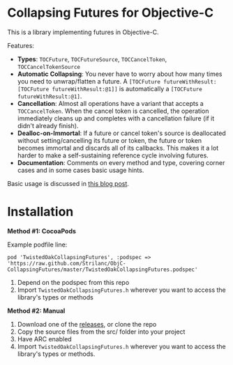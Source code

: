 Collapsing Futures for Objective-C
==================================

This is a library implementing futures in Objective-C.

Features:

- **Types**: `TOCFuture`, `TOCFutureSource`, `TOCCancelToken`, `TOCCancelTokenSource`
- **Automatic Collapsing**: You never have to worry about how many times you need to unwrap/flatten a future. A `[TOCFuture futureWithResult:[TOCFuture futureWithResult:@1]]` is automatically a `[TOCFuture futureWithResult:@1]`.
- **Cancellation**: Almost all operations have a variant that accepts a `TOCCancelToken`. When the cancel token is cancelled, the operation immediately cleans up and completes with a cancellation failure (if it didn't already finish).
- **Dealloc-on-Immortal**: If a future or cancel token's source is deallocated without setting/cancelling its future or token, the future or token becomes immortal and discards all of its callbacks. This makes it a lot harder to make a self-sustaining reference cycle involving futures.
- **Documentation**: Comments on every method and type, covering corner cases and in some cases basic usage hints.


Basic usage is discussed in [this blog post](http://twistedoakstudios.com/blog/Post7149_collapsing-futures-in-objective-c).

Installation
============

**Method #1: CocoaPods**

Example podfile line:

    pod 'TwistedOakCollapsingFutures', :podspec => 'https://raw.github.com/Strilanc/ObjC-CollapsingFutures/master/TwistedOakCollapsingFutures.podspec'

1. Depend on the podspec from this repo
2. Import `TwistedOakCollapsingFutures.h` wherever you want to access the library's types or methods

**Method #2: Manual**

1. Download one of the [releases](https://github.com/Strilanc/ObjC-CollapsingFutures/releases), or clone the repo
2. Copy the source files from the src/ folder into your project
3. Have ARC enabled
4. Import `TwistedOakCollapsingFutures.h` wherever you want to access the library's types or methods.
